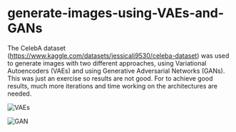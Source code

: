 # generate-images-using-VAEs-and-GANs
The CelebA dataset (https://www.kaggle.com/datasets/jessicali9530/celeba-dataset) was used to generate images with two different approaches,
using Variational Autoencoders (VAEs) and using Generative Adversarial Networks (GANs). This was just an exercise so results are not good.
For to achieve good results, much more iterations and time working on the architectures are needed. 

![VAEs](https://github.com/inkeshg21/generate-images-using-VAEs-and-GANs)

![GAN](https://github.com/inkeshg21/generate-images-using-VAEs-and-GANs)
